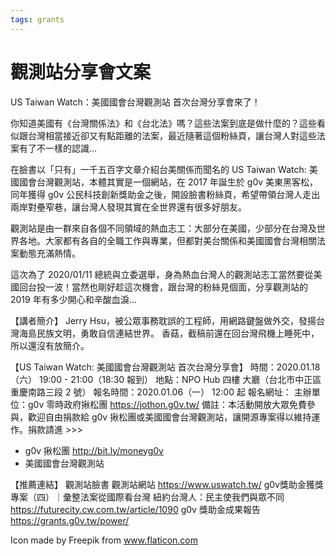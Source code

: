 ```yaml
---
tags: grants
---
```


# 觀測站分享會文案

US Taiwan Watch：美國國會台灣觀測站 首次台灣分享會來了！

你知道美國有《台灣關係法》和《台北法》嗎？這些法案到底是做什麼的？這些看似跟台灣相當接近卻又有點距離的法案，最近隨著這個粉絲頁，讓台灣人對這些法案有了不一樣的認識...

在臉書以「只有」一千五百字文章介紹台美關係而聞名的 US Taiwan Watch: 美國國會台灣觀測站，本體其實是一個網站，在 2017 年誕生於 g0v 美東黑客松，同年獲得 g0v 公民科技創新獎助金之後，開設臉書粉絲頁，希望帶領台灣人走出兩岸對壘窄巷，讓台灣人發現其實在全世界還有很多好朋友。

觀測站是由一群來自各個不同領域的熱血志工：大部分在美國，少部分在台灣及世界各地。大家都有各自的全職工作與專業，但都對美台關係和美國國會台灣相關法案動態充滿熱情。

這次為了 2020/01/11 總統與立委選舉，身為熱血台灣人的觀測站志工當然要從美國回台投一波！當然也剛好趁這次機會，跟台灣的粉絲見個面，分享觀測站的 2019 年有多少開心和辛酸血淚...

【講者簡介】
Jerry Hsu，被公眾事務耽誤的工程師，用網路鍵盤做外交，發揚台灣海島民族文明，勇敢自信連結世界。
香菇，截稿前還在回台灣飛機上睡死中，所以還沒有放簡介。

【US Taiwan Watch: 美國國會台灣觀測站 首次台灣分享會】
時間：2020.01.18（六） 19:00 - 21:00（18:30 報到）
地點：NPO Hub 四樓 大廳（台北市中正區重慶南路三段 2 號）
報名時間：2020.01.06（一） 12:00 起
報名網址：
主辦單位：g0v 零時政府揪松團 https://jothon.g0v.tw/
備註：本活動開放大眾免費參與，歡迎自由捐款給 g0v 揪松團或美國國會台灣觀測站，讓開源專案得以維持運作。捐款請進 >>> 
- g0v 揪松團 http://bit.ly/moneyg0v
- 美國國會台灣觀測站 

【推薦連結】
觀測站臉書 
觀測站網站 https://www.uswatch.tw/
g0v獎助金獲獎專案（四）｜彙整法案從國際看台灣 紐約台灣人：民主使我們與眾不同 https://futurecity.cw.com.tw/article/1090
g0v 獎助金成果報告 https://grants.g0v.tw/power/

Icon made by Freepik from www.flaticon.com